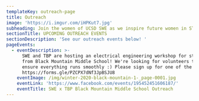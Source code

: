 ```yaml
---
templateKey: outreach-page
title: Outreach
image: 'https://i.imgur.com/iHPKut7.jpg'
subheading: Join the women of UCSD SWE as we inspire future women in STEM!
sectionTitle: UPCOMING OUTREACH EVENTS
sectionDescription: 'See our outreach events below! '
pageEvents:
  - eventDescription: >-
      SWE and TBP are hosting an electrical engineering workshop for students
      from Black Mountain Middle School! We're looking for volunteers to help us
      ensure everything runs smoothly :) Please sign up for one of the shifts at
      https://forms.gle/PZCPX7dNf3JpBSJU8
    eventImage: /img/winter-2020-black-mountain-1-_page-0001.jpg
    eventLink: 'https://www.facebook.com/events/195452451606187/'
    eventTitle: SWE x TBP Black Mountain Middle School Outreach
---
```


